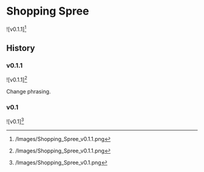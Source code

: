 # Shopping Spree

![v0.1.1][^2]

## History

### v0.1.1

![v0.1.1][^2]

Change phrasing.

### v0.1

![v0.1][^1]

[^1]: /Images/Shopping_Spree_v0.1.png
[^2]: /Images/Shopping_Spree_v0.1.1.png